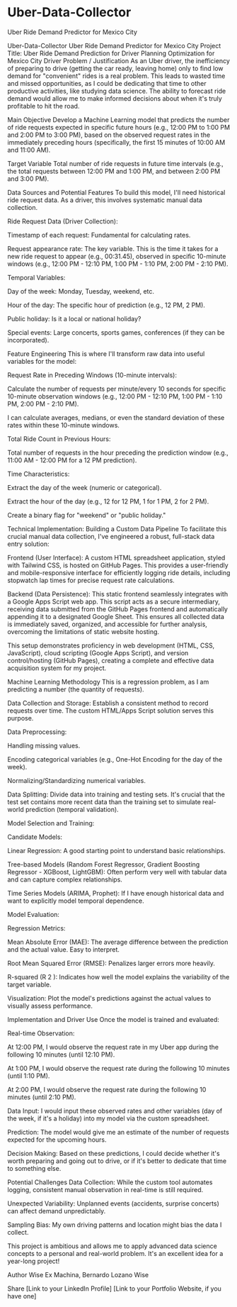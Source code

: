 # Uber-Data-Collector
Uber Ride Demand Predictor for Mexico City

Uber-Data-Collector
Uber Ride Demand Predictor for Mexico City
Project Title: Uber Ride Demand Prediction for Driver Planning Optimization for Mexico City
Driver Problem / Justification
As an Uber driver, the inefficiency of preparing to drive (getting the car ready, leaving home) only to find low demand for "convenient" rides is a real problem. This leads to wasted time and missed opportunities, as I could be dedicating that time to other productive activities, like studying data science. The ability to forecast ride demand would allow me to make informed decisions about when it's truly profitable to hit the road.

Main Objective
Develop a Machine Learning model that predicts the number of ride requests expected in specific future hours (e.g., 12:00 PM to 1:00 PM and 2:00 PM to 3:00 PM), based on the observed request rates in the immediately preceding hours (specifically, the first 15 minutes of 10:00 AM and 11:00 AM).

Target Variable
Total number of ride requests in future time intervals (e.g., the total requests between 12:00 PM and 1:00 PM, and between 2:00 PM and 3:00 PM).

Data Sources and Potential Features
To build this model, I'll need historical ride request data. As a driver, this involves systematic manual data collection.

Ride Request Data (Driver Collection):

Timestamp of each request: Fundamental for calculating rates.

Request appearance rate: The key variable. This is the time it takes for a new ride request to appear (e.g., 00:31.45), observed in specific 10-minute windows (e.g., 12:00 PM - 12:10 PM, 1:00 PM - 1:10 PM, 2:00 PM - 2:10 PM).

Temporal Variables:

Day of the week: Monday, Tuesday, weekend, etc.

Hour of the day: The specific hour of prediction (e.g., 12 PM, 2 PM).

Public holiday: Is it a local or national holiday?

Special events: Large concerts, sports games, conferences (if they can be incorporated).

Feature Engineering
This is where I'll transform raw data into useful variables for the model:

Request Rate in Preceding Windows (10-minute intervals):

Calculate the number of requests per minute/every 10 seconds for specific 10-minute observation windows (e.g., 12:00 PM - 12:10 PM, 1:00 PM - 1:10 PM, 2:00 PM - 2:10 PM).

I can calculate averages, medians, or even the standard deviation of these rates within these 10-minute windows.

Total Ride Count in Previous Hours:

Total number of requests in the hour preceding the prediction window (e.g., 11:00 AM - 12:00 PM for a 12 PM prediction).

Time Characteristics:

Extract the day of the week (numeric or categorical).

Extract the hour of the day (e.g., 12 for 12 PM, 1 for 1 PM, 2 for 2 PM).

Create a binary flag for "weekend" or "public holiday."

Technical Implementation: Building a Custom Data Pipeline
To facilitate this crucial manual data collection, I've engineered a robust, full-stack data entry solution:

Frontend (User Interface): A custom HTML spreadsheet application, styled with Tailwind CSS, is hosted on GitHub Pages. This provides a user-friendly and mobile-responsive interface for efficiently logging ride details, including stopwatch lap times for precise request rate calculations.

Backend (Data Persistence): This static frontend seamlessly integrates with a Google Apps Script web app. This script acts as a secure intermediary, receiving data submitted from the GitHub Pages frontend and automatically appending it to a designated Google Sheet. This ensures all collected data is immediately saved, organized, and accessible for further analysis, overcoming the limitations of static website hosting.

This setup demonstrates proficiency in web development (HTML, CSS, JavaScript), cloud scripting (Google Apps Script), and version control/hosting (GitHub Pages), creating a complete and effective data acquisition system for my project.

Machine Learning Methodology
This is a regression problem, as I am predicting a number (the quantity of requests).

Data Collection and Storage: Establish a consistent method to record requests over time. The custom HTML/Apps Script solution serves this purpose.

Data Preprocessing:

Handling missing values.

Encoding categorical variables (e.g., One-Hot Encoding for the day of the week).

Normalizing/Standardizing numerical variables.

Data Splitting: Divide data into training and testing sets. It's crucial that the test set contains more recent data than the training set to simulate real-world prediction (temporal validation).

Model Selection and Training:

Candidate Models:

Linear Regression: A good starting point to understand basic relationships.

Tree-based Models (Random Forest Regressor, Gradient Boosting Regressor - XGBoost, LightGBM): Often perform very well with tabular data and can capture complex relationships.

Time Series Models (ARIMA, Prophet): If I have enough historical data and want to explicitly model temporal dependence.

Model Evaluation:

Regression Metrics:

Mean Absolute Error (MAE): The average difference between the prediction and the actual value. Easy to interpret.

Root Mean Squared Error (RMSE): Penalizes larger errors more heavily.

R-squared (R 
2
 ): Indicates how well the model explains the variability of the target variable.

Visualization: Plot the model's predictions against the actual values to visually assess performance.

Implementation and Driver Use
Once the model is trained and evaluated:

Real-time Observation:

At 12:00 PM, I would observe the request rate in my Uber app during the following 10 minutes (until 12:10 PM).

At 1:00 PM, I would observe the request rate during the following 10 minutes (until 1:10 PM).

At 2:00 PM, I would observe the request rate during the following 10 minutes (until 2:10 PM).

Data Input: I would input these observed rates and other variables (day of the week, if it's a holiday) into my model via the custom spreadsheet.

Prediction: The model would give me an estimate of the number of requests expected for the upcoming hours.

Decision Making: Based on these predictions, I could decide whether it's worth preparing and going out to drive, or if it's better to dedicate that time to something else.

Potential Challenges
Data Collection: While the custom tool automates logging, consistent manual observation in real-time is still required.

Unexpected Variability: Unplanned events (accidents, surprise concerts) can affect demand unpredictably.

Sampling Bias: My own driving patterns and location might bias the data I collect.

This project is ambitious and allows me to apply advanced data science concepts to a personal and real-world problem. It's an excellent idea for a year-long project!

Author
Wise Ex Machina, Bernardo Lozano Wise

Share
[Link to your LinkedIn Profile]
[Link to your Portfolio Website, if you have one]
